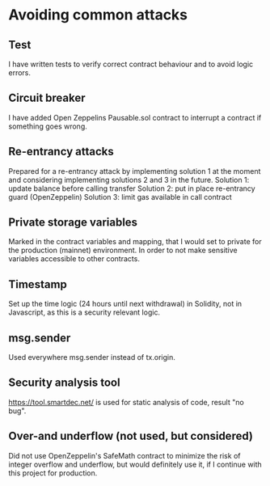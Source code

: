 # Avoiding common attacks


## Test
I have written tests to verify correct contract behaviour and to avoid logic errors.

## Circuit breaker
I have added Open Zeppelins Pausable.sol contract to interrupt a contract if something goes wrong.

## Re-entrancy attacks
Prepared for a re-entrancy attack by implementing solution 1 at the moment and considering implementing solutions 2 and 3 in the future.
Solution 1: update balance before calling transfer
Solution 2: put in place re-entrancy guard (OpenZeppelin)
Solution 3: limit gas available in call contract

## Private storage variables
Marked in the contract variables and mapping, that I would set to private for the production (mainnet) environment. In order to not make sensitive variables accessible to other contracts.

## Timestamp
Set up the time logic (24 hours until next withdrawal) in Solidity, not in Javascript, as this is a security relevant logic.

## msg.sender
Used everywhere msg.sender instead of tx.origin.

## Security analysis tool
https://tool.smartdec.net/ is used for static analysis of code, result "no bug".

## Over-and underflow (not used, but considered)
Did not use OpenZeppelin's SafeMath contract to minimize the risk of integer overflow and underflow, but would definitely use it, if I continue with this project for production.
